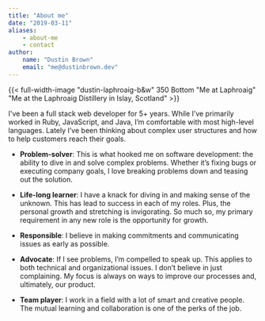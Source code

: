 ```yaml
---
title: "About me"
date: "2019-03-11"
aliases:
    - about-me
    - contact
author:
    name: "Dustin Brown"
    email: "me@dustinbrown.dev"
---
```


{{< full-width-image "dustin-laphroaig-b&w" 350 Bottom "Me at Laphroaig" "Me at the Laphroaig Distillery in Islay, Scotland" >}}

I've been a full stack web developer for 5+ years. While I’ve primarily worked in Ruby, JavaScript, and Java, I’m comfortable with most high-level languages. Lately I’ve been thinking about complex user structures and how to help customers reach their goals.

- __Problem-solver__: This is what hooked me on software development: the ability to dive in and solve complex problems. Whether it’s fixing bugs or executing company goals, I love breaking problems down and teasing out the solution.

- __Life-long learner__: I have a knack for diving in and making sense of the unknown. This has lead to success in each of my roles. Plus, the personal growth and stretching is invigorating. So much so, my primary requirement in any new role is the opportunity for growth.

- __Responsible__: I believe in making commitments and communicating issues as early as possible.

- __Advocate__: If I see problems, I’m compelled to speak up. This applies to both technical and organizational issues. I don’t believe in just complaining. My focus is always on ways to improve our processes and, ultimately, our product.

- __Team player__: I work in a field with a lot of smart and creative people. The mutual learning and collaboration is one of the perks of the job.
